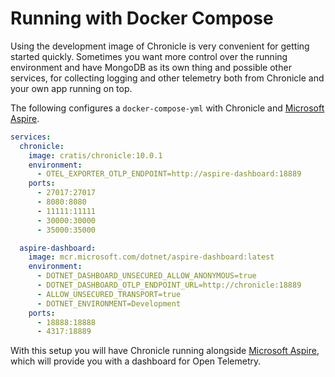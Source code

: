 # Running with Docker Compose

Using the development image of Chronicle is very convenient for getting started quickly.
Sometimes you want more control over the running environment and have MongoDB as its own
thing and possible other services, for collecting logging and other telemetry
both from Chronicle and your own app running on top.

The following configures a `docker-compose-yml` with Chronicle and [Microsoft Aspire](https://learn.microsoft.com/en-us/dotnet/aspire/get-started/aspire-overview).

```yml
services:
  chronicle:
    image: cratis/chronicle:10.0.1
    environment:
      - OTEL_EXPORTER_OTLP_ENDPOINT=http://aspire-dashboard:18889
    ports:
      - 27017:27017
      - 8080:8080
      - 11111:11111
      - 30000:30000
      - 35000:35000

  aspire-dashboard:
    image: mcr.microsoft.com/dotnet/aspire-dashboard:latest
    environment:
      - DOTNET_DASHBOARD_UNSECURED_ALLOW_ANONYMOUS=true
      - DOTNET_DASHBOARD_OTLP_ENDPOINT_URL=http://chronicle:18889
      - ALLOW_UNSECURED_TRANSPORT=true
      - DOTNET_ENVIRONMENT=Development
    ports:
      - 18888:18888
      - 4317:18889
```

With this setup you will have Chronicle running alongside [Microsoft Aspire](https://learn.microsoft.com/en-us/dotnet/aspire/get-started/aspire-overview),
which will provide you with a dashboard for Open Telemetry.
